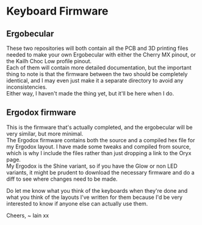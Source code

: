 # Keyboard Firmware

## Ergobecular  
These two repositories will both contain all the PCB and 3D printing files needed to make your own Ergobecular with either the Cherry MX pinout, or the Kailh Choc Low profile pinout.  
Each of them will contain more detailed documentation, but the important thing to note is that the firmware between the two should be completely identical, and I may even just make it a separate directory to avoid any inconsistencies.  
Either way, I haven't made the thing yet, but it'll be here when I do. 

## Ergodox firmware  
This is the firmware that's actually completed, and the ergobecular will be very similar, but more minimal.  
The Ergodox firmware contains both the source and a compiled hex file for my Ergodox layout. I have made some tweaks and compiled from source, which is why I include the files rather than just dropping a link to the Oryx page.  
My Ergodox is the Shine variant, so if you have the Glow or non LED variants, it might be prudent to download the necessary firmware and do a diff to see where changes need to be made. 

Do let me know what you think of the keyboards when they're done and what you think of the layouts I've written for them because I'd be very interested to know if anyone else can actually use them. 

Cheers, 
~ Iain xx
